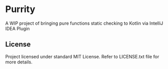 # Purrity

A WIP project of bringing pure functions static checking to Kotlin via IntelliJ IDEA Plugin

## License

Project licensed under standard MIT License. Refer to LICENSE.txt file for more details.
